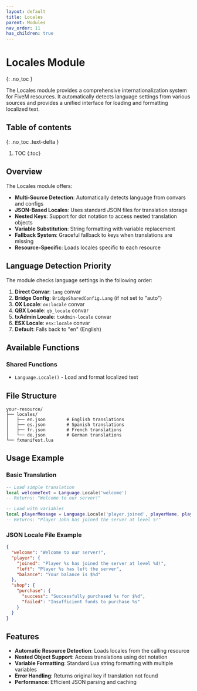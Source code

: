 ```yaml
---
layout: default
title: Locales
parent: Modules
nav_order: 11
has_children: true
---
```


# Locales Module
{: .no_toc }

The Locales module provides a comprehensive internationalization system for FiveM resources. It automatically detects language settings from various sources and provides a unified interface for loading and formatting localized text.

## Table of contents
{: .no_toc .text-delta }

1. TOC
{:toc}

## Overview

The Locales module offers:

- **Multi-Source Detection**: Automatically detects language from convars and configs
- **JSON-Based Locales**: Uses standard JSON files for translation storage
- **Nested Keys**: Support for dot notation to access nested translation objects
- **Variable Substitution**: String formatting with variable replacement
- **Fallback System**: Graceful fallback to keys when translations are missing
- **Resource-Specific**: Loads locales specific to each resource

## Language Detection Priority

The module checks language settings in the following order:

1. **Direct Convar**: `lang` convar
2. **Bridge Config**: `BridgeSharedConfig.Lang` (if not set to "auto")
3. **OX Locale**: `ox:locale` convar
4. **QBX Locale**: `qb_locale` convar  
5. **txAdmin Locale**: `txAdmin-locale` convar
6. **ESX Locale**: `esx:locale` convar
7. **Default**: Falls back to "en" (English)

## Available Functions

### Shared Functions
- `Language.Locale()` - Load and format localized text

## File Structure

```
your-resource/
├── locales/
│   ├── en.json        # English translations
│   ├── es.json        # Spanish translations
│   ├── fr.json        # French translations
│   └── de.json        # German translations
└── fxmanifest.lua
```

## Usage Example

### Basic Translation

```lua
-- Load simple translation
local welcomeText = Language.Locale('welcome')
-- Returns: "Welcome to our server!"

-- Load with variables
local playerMessage = Language.Locale('player.joined', playerName, playerLevel)
-- Returns: "Player John has joined the server at level 5!"
```

### JSON Locale File Example

```json
{
  "welcome": "Welcome to our server!",
  "player": {
    "joined": "Player %s has joined the server at level %d!",
    "left": "Player %s has left the server",
    "balance": "Your balance is $%d"
  },
  "shop": {
    "purchase": {
      "success": "Successfully purchased %s for $%d",
      "failed": "Insufficient funds to purchase %s"
    }
  }
}
```

## Features

- **Automatic Resource Detection**: Loads locales from the calling resource
- **Nested Object Support**: Access translations using dot notation
- **Variable Formatting**: Standard Lua string formatting with multiple variables
- **Error Handling**: Returns original key if translation not found
- **Performance**: Efficient JSON parsing and caching
